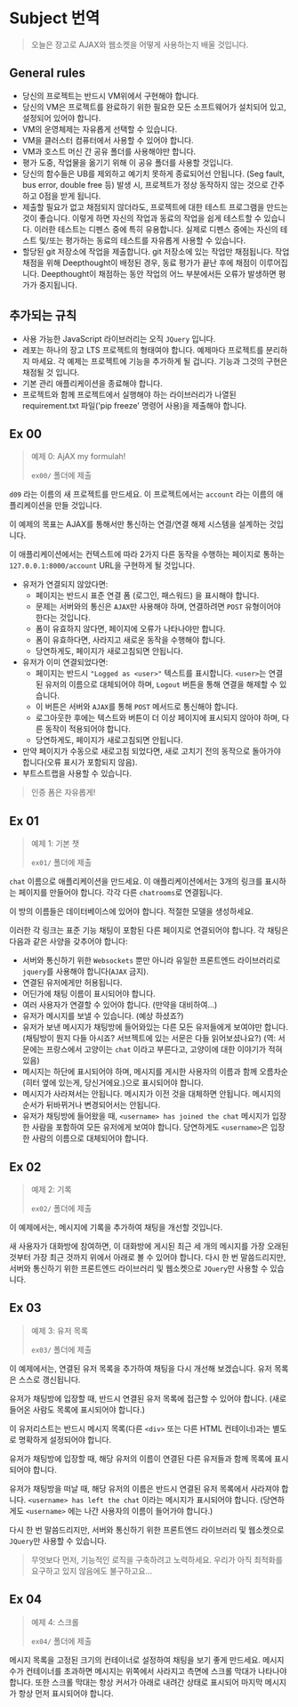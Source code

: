 # Subject 번역

> 오늘은 장고로 AJAX와 웹소켓을 어떻게 사용하는지 배울 것입니다.

## General rules

-   당신의 프로젝트는 반드시 VM위에서 구현해야 합니다.
-   당신의 VM은 프로젝트를 완료하기 위한 필요한 모든 소프트웨어가 설치되어 있고, 설정되어 있어야 합니다.
-   VM의 운영체제는 자유롭게 선택할 수 있습니다.
-   VM을 클러스터 컴퓨터에서 사용할 수 있어야 합니다.
-   VM과 호스트 머신 간 공유 폴더를 사용해야만 합니다.
-   평가 도중, 작업물을 옮기기 위해 이 공유 폴더를 사용할 것입니다.
-   당신의 함수들은 UB를 제외하고 예기치 못하게 종료되어선 안됩니다. (Seg fault, bus error, double free 등) 발생 시, 프로젝트가 정상 동작하지 않는 것으로 간주하고 0점을 받게 됩니다.
-   제출할 필요가 없고 채점되지 않더라도, 프로젝트에 대한 테스트 프로그램을 만드는 것이 좋습니다. 이렇게 하면 자신의 작업과 동료의 작업을 쉽게 테스트할 수 있습니다. 이러한 테스트는 디펜스 중에 특히 유용합니다. 실제로 디펜스 중에는 자신의 테스트 및/또는 평가하는 동료의 테스트를 자유롭게 사용할 수 있습니다.
-   할당된 git 저장소에 작업을 제출합니다. git 저장소에 있는 작업만 채점됩니다. 작업 채점을 위해 Deepthought이 배정된 경우, 동료 평가가 끝난 후에 채점이 이루어집니다. Deepthought이 채점하는 동안 작업의 어느 부분에서든 오류가 발생하면 평가가 중지됩니다.

## 추가되는 규칙

-   사용 가능한 JavaScript 라이브러리는 오직 `JQuery` 입니다.
-   레포는 하나의 장고 LTS 프로젝트의 형태여야 합니다. 예제마다 프로젝트를 분리하지 마세요. 각 예제는 프로젝트에 기능을 추가하게 될 겁니다. 기능과 그것의 구현은 채점될 것 입니다.
-   기본 관리 애플리케이션을 종료해야 합니다.
-   프로젝트와 함께 프로젝트에서 실행해야 하는 라이브러리가 나열된 requirement.txt 파일('pip freeze' 명령어 사용)을 제출해야 합니다.

## Ex 00

> 예제 0: AjAX my formulah!
>
> `ex00/` 폴더에 제출

`d09` 라는 이름의 새 프로젝트를 만드세요. 이 프로젝트에서는 `account` 라는 이름의 애플리케이션을 만들 것입니다.

이 예제의 목표는 AJAX를 통해서만 통신하는 연결/연결 해제 시스템을 설계하는 것입니다.

이 애플리케이션에서는 컨텍스트에 따라 2가지 다른 동작을 수행하는 페이지로 통하는 `127.0.0.1:8000/account` URL을 구현하게 될 것입니다.

-   유저가 연결되지 않았다면:
    -   페이지는 반드시 표준 연결 폼 (로그인, 패스워드) 을 표시해야 합니다.
    -   문제는 서버와의 통신은 `AJAX`만 사용해야 하며, 연결하려면 `POST` 유형이어야 한다는 것입니다.
    -   폼이 유효하지 않다면, 페이지에 오류가 나타나야만 합니다.
    -   폼이 유효하다면, 사라지고 새로운 동작을 수행해야 합니다.
    -   당연하게도, 페이지가 새로고침되면 안됩니다.
-   유저가 이미 연결되었다면:
    -   페이지는 반드시 `"Logged as <user>"` 텍스트를 표시합니다. `<user>`는 연결된 유저의 이름으로 대체되어야 하며, `Logout` 버튼을 통해 연결을 해제할 수 있습니다.
    -   이 버튼은 서버와 `AJAX`를 통해 `POST` 메서드로 통신해야 합니다.
    -   로그아웃한 후에는 텍스트와 버튼이 더 이상 페이지에 표시되지 않아야 하며, 다른 동작이 적용되어야 합니다.
    -   당연하게도, 페이지가 새로고침되면 안됩니다.
-   만약 페이지가 수동으로 새로고침 되었다면, 새로 고치기 전의 동작으로 돌아가야 합니다(오류 표시가 포함되지 않음).
-   부트스트랩을 사용할 수 있습니다.

> 인증 폼은 자유롭게!

## Ex 01

> 예제 1: 기본 챗
>
> `ex01/` 폴더에 제출

`chat` 이름으로 애플리케이션을 만드세요. 이 애플리케이션에서는 3개의 링크를 표시하는 페이지를 만들어야 합니다. 각각 다른 `chatrooms`로 연결됩니다.

이 방의 이름들은 데이터베이스에 있어야 합니다. 적절한 모델을 생성하세요.

이러한 각 링크는 표준 기능 채팅이 포함된 다른 페이지로 연결되어야 합니다. 각 채팅은 다음과 같은 사양을 갖추어야 합니다:

-   서버와 통신하기 위한 `Websockets` 뿐만 아니라 유일한 프론트엔드 라이브러리로 `jquery`를 사용해야 합니다(`AJAX` 금지).
-   연결된 유저에게만 허용됩니다.
-   어딘가에 채팅 이름이 표시되어야 합니다.
-   여러 사용자가 연결할 수 있어야 합니다. (만약을 대비하여...)
-   유저가 메시지를 보낼 수 있습니다. (예상 하셨죠?)
-   유저가 보낸 메시지가 채팅방에 들어와있는 다른 모든 유저들에게 보여야만 합니다. (채팅방이 뭔지 다들 아시죠? 서브젝트에 있는 서문은 다들 읽어보셨나요?) (역: 서문에는 프랑스에서 고양이는 `chat` 이라고 부른다고, 고양이에 대한 이야기가 적혀있음)
-   메시지는 하단에 표시되어야 하며, 메시지를 게시한 사용자의 이름과 함께 오름차순(히터 옆에 있는게, 당신거에요.)으로 표시되어야 합니다.
-   메시지가 사라져서는 안됩니다. 메시지가 이전 것을 대체하면 안됩니다. 메시지의 순서가 뒤바뀌거나 변경되어서는 안됩니다.
-   유저가 채팅방에 들어왔을 때, `<username> has joined the chat` 메시지가 입장한 사람을 포함하여 모든 유저에게 보여야 합니다. 당연하게도 `<username>`은 입장한 사람의 이름으로 대체되어야 합니다.

## Ex 02

> 예제 2: 기록
>
> `ex02/` 폴더에 제출

이 예제에서는, 메시지에 기록을 추가하여 채팅을 개선할 것입니다.

새 사용자가 대화방에 참여하면, 이 대화방에 게시된 최근 세 개의 메시지를 가장 오래된 것부터 가장 최근 것까지 위에서 아래로 볼 수 있어야 합니다. 다시 한 번 말씀드리지만, 서버와 통신하기 위한 프론트엔드 라이브러리 및 웹소켓으로 `JQuery`만 사용할 수 있습니다.

## Ex 03

> 예제 3: 유저 목록
>
> `ex03/` 폴더에 제출

이 예제에서는, 연결된 유저 목록을 추가하여 채팅을 다시 개선해 보겠습니다. 유저 목록은 스스로 갱신됩니다.

유저가 채팅방에 입장할 때, 반드시 연결된 유저 목록에 접근할 수 있어야 합니다. (새로 들어온 사람도 목록에 표시되어야 합니다.)

이 유저리스트는 반드시 메시지 목록(다른 `<div>` 또는 다른 HTML 컨테이너)과는 별도로 명확하게 설정되어야 합니다.

유저가 채팅방에 입장할 때, 해당 유저의 이름이 연결된 다른 유저들과 함께 목록에 표시되어야 합니다.

유저가 채팅방을 떠날 때, 해당 유저의 이름은 반드시 연결된 유저 목록에서 사라져야 합니다. `<username> has left the chat` 이라는 메시지가 표시되어야 합니다. (당연하게도 `<username>` 에는 나간 사용자의 이름이 들어가야 합니다.)

다시 한 번 말씀드리지만, 서버와 통신하기 위한 프론트엔드 라이브러리 및 웹소켓으로 `JQuery`만 사용할 수 있습니다.

> 무엇보다 먼저, 기능적인 로직을 구축하려고 노력하세요. 우리가 아직 최적화를 요구하고 있지 않음에도 불구하고요...

## Ex 04

> 예제 4: 스크롤
>
> `ex04/` 폴더에 제출

메시지 목록을 고정된 크기의 컨테이너로 설정하여 채팅을 보기 좋게 만드세요. 메시지 수가 컨테이너를 초과하면 메시지는 위쪽에서 사라지고 측면에 스크롤 막대가 나타나야 합니다.
또한 스크롤 막대는 항상 커서가 아래로 내려간 상태로 표시되어 마지막 메시지가 항상 먼저 표시되어야 합니다.
